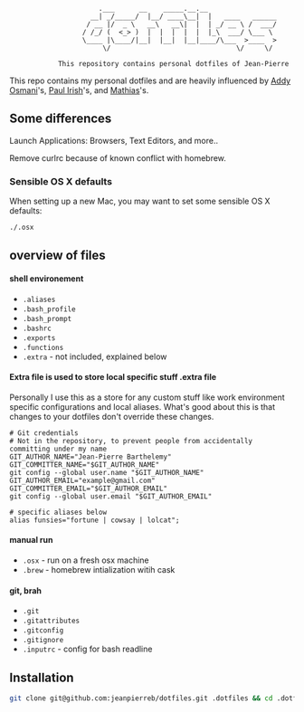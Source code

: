 ```
                      .___      __    _____.__.__
                    __| _/_____/  |__/ ____\__|  |   ____   ______
                   / __ |/  _ \   __\   __\|  |  | _/ __ \ /  ___/
                  / /_/ (  <_> )  |  |  |  |  |  |_\  ___/ \___ \
                  \____ |\____/|__|  |__|  |__|____/\___  >____  >
                       \/                               \/     \/

            This repository contains personal dotfiles of Jean-Pierre
```

This repo contains my personal dotfiles and are heavily influenced by [Addy Osmani](https://github.com/addyosmani/dotfiles)'s, [Paul Irish](https://github.com/paulirish/dotfiles/)'s, and [Mathias](https://github.com/mathiasbynens/dotfiles/)'s.

## Some differences

Launch Applications:
Browsers, Text Editors, and more..

Remove curlrc because of known conflict with homebrew.


### Sensible OS X defaults

When setting up a new Mac, you may want to set some sensible OS X defaults:

```bash
./.osx
```

## overview of files

#### shell environement
* `.aliases`
* `.bash_profile`
* `.bash_prompt`
* `.bashrc`
* `.exports`
* `.functions`
* `.extra` - not included, explained below

#### Extra file is used to store local specific stuff .extra file
Personally I use this as a store for any custom stuff like work environment specific configurations and local aliases. What's good about this is that changes to your dotfiles don't override these changes.

```
# Git credentials
# Not in the repository, to prevent people from accidentally committing under my name
GIT_AUTHOR_NAME="Jean-Pierre Barthelemy"
GIT_COMMITTER_NAME="$GIT_AUTHOR_NAME"
git config --global user.name "$GIT_AUTHOR_NAME"
GIT_AUTHOR_EMAIL="example@gmail.com"
GIT_COMMITTER_EMAIL="$GIT_AUTHOR_EMAIL"
git config --global user.email "$GIT_AUTHOR_EMAIL"

# specific aliases below
alias funsies="fortune | cowsay | lolcat";
```

#### manual run
* `.osx` - run on a fresh osx machine
* `.brew` - homebrew intialization witih cask

#### git, brah
* `.git`
* `.gitattributes`
* `.gitconfig`
* `.gitignore`
* `.inputrc` - config for bash readline


## Installation

```bash
git clone git@github.com:jeanpierreb/dotfiles.git .dotfiles && cd .dotfiles/OSX && source bootstrap.sh
```

